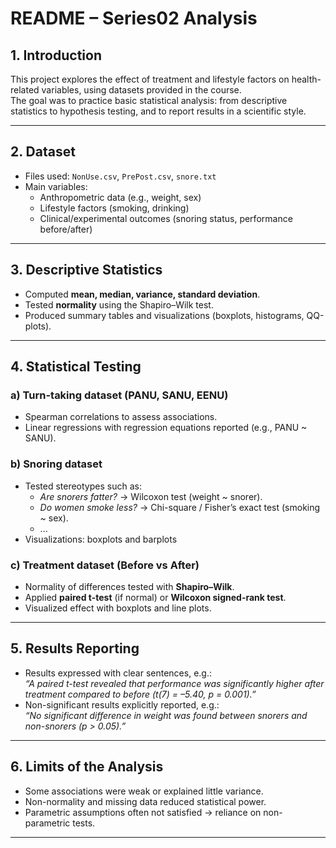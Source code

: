 # README – Series02 Analysis

## 1. Introduction
This project explores the effect of treatment and lifestyle factors on health-related variables, using datasets provided in the course.  
The goal was to practice basic statistical analysis: from descriptive statistics to hypothesis testing, and to report results in a scientific style.

---

## 2. Dataset
- Files used: `NonUse.csv`, `PrePost.csv`,  `snore.txt`  
- Main variables:  
  - Anthropometric data (e.g., weight, sex)  
  - Lifestyle factors (smoking, drinking)  
  - Clinical/experimental outcomes (snoring status, performance before/after)

---

## 3. Descriptive Statistics
- Computed **mean, median, variance, standard deviation**.  
- Tested **normality** using the Shapiro–Wilk test.  
- Produced summary tables and visualizations (boxplots, histograms, QQ-plots).

---

## 4. Statistical Testing
### a) Turn-taking dataset (PANU, SANU, EENU)
- Spearman correlations to assess associations.  
- Linear regressions with regression equations reported (e.g., PANU ~ SANU).  

### b) Snoring dataset
- Tested stereotypes such as:  
  - *Are snorers fatter?* → Wilcoxon test (weight ~ snorer).  
  - *Do women smoke less?* → Chi-square / Fisher’s exact test (smoking ~ sex). 
  - ...
- Visualizations: boxplots and barplots

### c) Treatment dataset (Before vs After)
- Normality of differences tested with **Shapiro–Wilk**.  
- Applied **paired t-test** (if normal) or **Wilcoxon signed-rank test**.  
- Visualized effect with boxplots and line plots.

---

## 5. Results Reporting
- Results expressed with clear sentences, e.g.:  
  *“A paired t-test revealed that performance was significantly higher after treatment compared to before (t(7) = –5.40, p = 0.001).”*  
- Non-significant results explicitly reported, e.g.:  
  *“No significant difference in weight was found between snorers and non-snorers (p > 0.05).”*

---

## 6. Limits of the Analysis
- Some associations were weak or explained little variance.  
- Non-normality and missing data reduced statistical power.  
- Parametric assumptions often not satisfied → reliance on non-parametric tests.


---